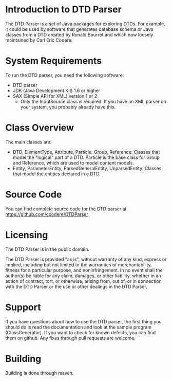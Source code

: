 # Introduction to DTD Parser
 
The DTD Parser is a set of Java packages for exploring DTDs. For example, it could be used by software that generates database schema or Java classes from a DTD created by Ronald Bourret and which now loosely maintained by Carl Eric Codere.

# System Requirements

To run the DTD parser, you need the following software:

* DTD parser
* JDK (Java Development Kit) 1.6 or higher
* SAX (Simple API for XML) version 1 or 2
    * Only the InputSource class is required. If you have an XML parser on your system, you probably already have this.


# Class Overview

The main classes are:

* DTD, ElementType, Attribute, Particle, Group, Reference: Classes that model the "logical" part of a DTD. Particle is the base class for Group and Reference, which are used to model content models.
* Entity, ParameterEntity, ParsedGeneralEntity, UnparsedEntity: Classes that model the entities declared in a DTD. 

# Source Code

You can find complete source code for the DTD parser at https://github.com/ccodere/DTDParser

# Licensing

The DTD Parser is in the public domain.

The DTD Parser is provided "as is", without warranty of any kind, express or implied, including but not limited to the warranties of merchantability, fitness for a particular purpose, and noninfringement. In no event shall the author(s) be liable for any claim, damages, or other liability, whether in an action of contract, tort, or otherwise, arising from, out of, or in connection with the DTD Parser or the use or other dealings in the DTD Parser.

# Support

If you have questions about how to use the DTD parser, the first thing you should do is read the documentation and look at the sample program (ClassGenerator). If you want to check for known defects, you can find them on github. Any fixes through pull requests are welcome.

# Building

Building is done through maven. 
